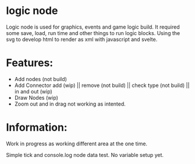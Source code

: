 # logic node
 Logic node is used for graphics, events and game logic build. It required some save, load, run time and other things to run logic blocks. Using the svg to develop html to render as xml with javascript and svelte.


# Features:
 * Add nodes (not build)
 * Add Connector add (wip) || remove (not build) || check type (not build) || in and out (wip)
 * Draw Nodes (wip)
 * Zoom out and in drag not working as intented.


# Information:
 Work in progress as working different area at the one time.

 Simple tick and console.log node data test. No variable setup yet.